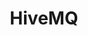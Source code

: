 ---
title: HiveMQ
categories:
  - message-broker
docs:
  - id: java
    url: https://www.testcontainers.org/modules/hivemq/
    example: |
      ```
      ```
description: |
  An MQTT broker
---